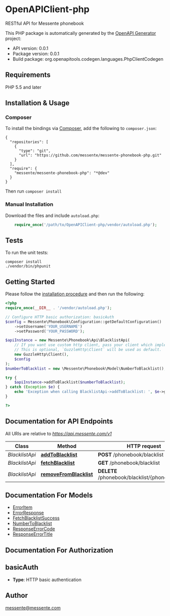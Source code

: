 # OpenAPIClient-php
RESTful API for Messente phonebook

This PHP package is automatically generated by the [OpenAPI Generator](https://openapi-generator.tech) project:

- API version: 0.0.1
- Package version: 0.0.1
- Build package: org.openapitools.codegen.languages.PhpClientCodegen

## Requirements

PHP 5.5 and later

## Installation & Usage
### Composer

To install the bindings via [Composer](http://getcomposer.org/), add the following to `composer.json`:

```
{
  "repositories": [
    {
      "type": "git",
      "url": "https://github.com/messente/messente-phonebook-php.git"
    }
  ],
  "require": {
    "messente/messente-phonebook-php": "*@dev"
  }
}
```

Then run `composer install`

### Manual Installation

Download the files and include `autoload.php`:

```php
    require_once('/path/to/OpenAPIClient-php/vendor/autoload.php');
```

## Tests

To run the unit tests:

```
composer install
./vendor/bin/phpunit
```

## Getting Started

Please follow the [installation procedure](#installation--usage) and then run the following:

```php
<?php
require_once(__DIR__ . '/vendor/autoload.php');

// Configure HTTP basic authorization: basicAuth
$config = Messente\Phonebook\Configuration::getDefaultConfiguration()
    ->setUsername('YOUR_USERNAME')
    ->setPassword('YOUR_PASSWORD');

$apiInstance = new Messente\Phonebook\Api\BlacklistApi(
    // If you want use custom http client, pass your client which implements `GuzzleHttp\ClientInterface`.
    // This is optional, `GuzzleHttp\Client` will be used as default.
    new GuzzleHttp\Client(),
    $config
);
$numberToBlacklist = new \Messente\Phonebook\Model\NumberToBlacklist(); // \Messente\Phonebook\Model\NumberToBlacklist | Phone number to be blacklisted

try {
    $apiInstance->addToBlacklist($numberToBlacklist);
} catch (Exception $e) {
    echo 'Exception when calling BlacklistApi->addToBlacklist: ', $e->getMessage(), PHP_EOL;
}

?>
```

## Documentation for API Endpoints

All URIs are relative to *https://api.messente.com/v1*

Class | Method | HTTP request | Description
------------ | ------------- | ------------- | -------------
*BlacklistApi* | [**addToBlacklist**](docs/Api/BlacklistApi.md#addtoblacklist) | **POST** /phonebook/blacklist | 
*BlacklistApi* | [**fetchBlacklist**](docs/Api/BlacklistApi.md#fetchblacklist) | **GET** /phonebook/blacklist | 
*BlacklistApi* | [**removeFromBlacklist**](docs/Api/BlacklistApi.md#removefromblacklist) | **DELETE** /phonebook/blacklist/{phone_number} | 


## Documentation For Models

 - [ErrorItem](docs/Model/ErrorItem.md)
 - [ErrorResponse](docs/Model/ErrorResponse.md)
 - [FetchBlacklistSuccess](docs/Model/FetchBlacklistSuccess.md)
 - [NumberToBlacklist](docs/Model/NumberToBlacklist.md)
 - [ResponseErrorCode](docs/Model/ResponseErrorCode.md)
 - [ResponseErrorTitle](docs/Model/ResponseErrorTitle.md)


## Documentation For Authorization


## basicAuth

- **Type**: HTTP basic authentication


## Author

messente@messente.com


